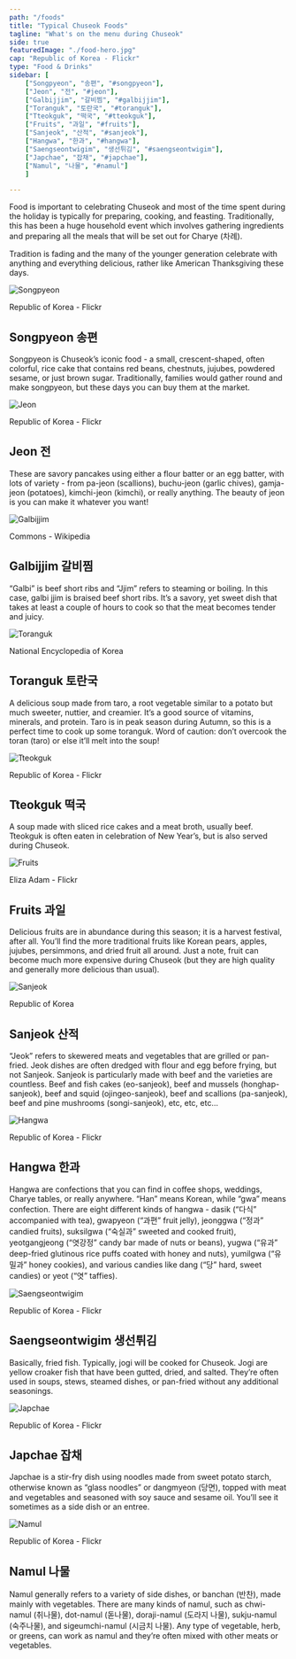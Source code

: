 ```yaml
---
path: "/foods"
title: "Typical Chuseok Foods"
tagline: "What's on the menu during Chuseok"
side: true
featuredImage: "./food-hero.jpg"
cap: "Republic of Korea - Flickr"
type: "Food & Drinks"
sidebar: [
    ["Songpyeon", "송편", "#songpyeon"],  
    ["Jeon", "전", "#jeon"], 
    ["Galbijjim", "갈비찜", "#galbijjim"], 
    ["Toranguk", "토란국", "#toranguk"], 
    ["Tteokguk", "떡국", "#tteokguk"],
    ["Fruits", "과일", "#fruits"], 
    ["Sanjeok", "산적", "#sanjeok"], 
    ["Hangwa", "한과", "#hangwa"], 
    ["Saengseontwigim", "생선튀김", "#saengseontwigim"], 
    ["Japchae", "잡채", "#japchae"], 
    ["Namul", "나물", "#namul"]
    ]

---
```


<p>
Food is important to celebrating Chuseok and most of the time spent during the holiday is typically for preparing, cooking, and feasting. Traditionally, this has been a huge household event which involves gathering ingredients and preparing all the meals that will be set out for Charye (차례).
</p>

<p class="blog-p">
Tradition is fading and the many of the younger generation celebrate with anything and everything delicious, rather like American Thanksgiving these days. 
</p>

![Songpyeon](food-songpyeon.jpg)
<p class="blog-cap">Republic of Korea - Flickr</p>
<h2 class="blog-header--2" id="songpyeon">Songpyeon 송편</h2>
<p class="blog-p">
Songpyeon is Chuseok’s iconic food - a small, crescent-shaped, often colorful, rice cake that contains red beans, chestnuts, jujubes, powdered sesame, or just brown sugar. Traditionally, families would gather round and make songpyeon, but these days you can buy them at the market. 
</p>

![Jeon](food-jeon.jpg)
<p class="blog-cap">Republic of Korea - Flickr</p>
<h2 class="blog-header--2" id="jeon">Jeon 전</h2>
<p class="blog-p">
These are savory pancakes using either a flour batter or an egg batter, with lots of variety - from pa-jeon (scallions), buchu-jeon (garlic chives), gamja-jeon (potatoes), kimchi-jeon (kimchi), or really anything. The beauty of jeon is you can make it whatever you want! 
</p>

![Galbijjim](food-galbijjim.jpg)
<p class="blog-cap">Commons - Wikipedia</p>
<h2 class="blog-header--2" id="galbijjim">Galbijjim 갈비찜</h2>
<p class="blog-p">
“Galbi” is beef short ribs and “Jjim” refers to steaming or boiling. In this case, galbi jjim is braised beef short ribs. It’s a savory, yet sweet dish that takes at least a couple of hours to cook so that the meat becomes tender and juicy. 
</p>

![Toranguk](food-toranguk.jpg)
<p class="blog-cap">National Encyclopedia of Korea</p>
<h2 class="blog-header--2" id="toranguk">Toranguk 토란국</h2>
<p class="blog-p">
A delicious soup made from taro, a root vegetable similar to a potato but much sweeter, nuttier, and creamier. It’s a good source of vitamins, minerals, and protein. Taro is in peak season during Autumn, so this is a perfect time to cook up some toranguk. Word of caution: don’t overcook the toran (taro) or else it’ll melt into the soup!
</p>

![Tteokguk](food-tteokguk.jpg)
<p class="blog-cap">Republic of Korea - Flickr</p>
<h2 class="blog-header--2" id="toranguk">Tteokguk 떡국</h2>
<p class="blog-p">
A soup made with sliced rice cakes and a meat broth, usually beef. Tteokguk is often eaten in celebration of New Year’s, but is also served during Chuseok.
</p>

![Fruits](food-fruits.jpg)
<p class="blog-cap">Eliza Adam - Flickr</p>
<h2 class="blog-header--2" id="fruits">Fruits 과일</h2>
<p class="blog-p">
Delicious fruits are in abundance during this season; it is a harvest festival, after all. You’ll find the more traditional fruits like Korean pears, apples, jujubes, persimmons, and dried fruit all around. Just a note, fruit can become much more expensive during Chuseok (but they are high quality and generally more delicious than usual). 
</p>

![Sanjeok](food-sanjeok.jpg)
<p class="blog-cap">Republic of Korea</p>
<h2 class="blog-header--2" id="sanjeok">Sanjeok 산적</h2>
<p class="blog-p">
“Jeok” refers to skewered meats and vegetables that are grilled or pan-fried. Jeok dishes are often dredged with flour and egg before frying, but not Sanjeok. Sanjeok is particularly made with beef and the varieties are countless. Beef and fish cakes (eo-sanjeok), beef and mussels (honghap-sanjeok), beef and squid (ojingeo-sanjeok), beef and scallions (pa-sanjeok), beef and pine mushrooms (songi-sanjeok), etc, etc, etc...
</p>

![Hangwa](food-hangwa.jpg)
<p class="blog-cap">Republic of Korea - Flickr</p>
<h2 class="blog-header--2" id="hangwa">Hangwa 한과</h2>
<p class="blog-p">
Hangwa are confections that you can find in coffee shops, weddings, Charye tables, or really anywhere. “Han” means Korean, while “gwa” means confection. There are eight different kinds of hangwa - dasik (“다식” accompanied with tea), gwapyeon (“과편” fruit jelly), jeonggwa (“정과” candied fruits), suksilgwa (“숙실과” sweeted and cooked fruit), yeotgangjeong (“엿강정” candy bar made of nuts or beans), yugwa (“유과” deep-fried glutinous rice puffs coated with honey and nuts), yumilgwa (“유밀과” honey cookies), and various candies like dang (“당” hard, sweet candies) or yeot (“엿” taffies).
</p>

![Saengseontwigim](food-saengseontwigim.jpg)
<p class="blog-cap">Republic of Korea - Flickr</p>
<h2 class="blog-header--2" id="saengseontwigim">Saengseontwigim 생선튀김</h2>
<p class="blog-p">
Basically, fried fish. Typically, jogi will be cooked for Chuseok. Jogi are yellow croaker fish that have been gutted, dried, and salted. They’re often used in soups, stews, steamed dishes, or pan-fried without any additional seasonings. 
</p>

![Japchae](food-japchae.jpg)
<p class="blog-cap">Republic of Korea - Flickr</p>
<h2 class="blog-header--2" id="japchae">Japchae 잡채</h2>
<p class="blog-p">
Japchae is a stir-fry dish using noodles made from sweet potato starch, otherwise known as “glass noodles” or dangmyeon (당면), topped with meat and vegetables and seasoned with soy sauce and sesame oil. You’ll see it sometimes as a side dish or an entree. 
</p>

![Namul](food-namul.jpg)
<p class="blog-cap">Republic of Korea - Flickr</p>
<h2 class="blog-header--2" id="namul">Namul 나물</h2>
<p>
Namul generally refers to a variety of side dishes, or banchan (반찬), made mainly with vegetables. There are many kinds of namul, such as chwi-namul (취나물), dot-namul (돋나물), doraji-namul (도라지 나물), sukju-namul (숙주나물), and sigeumchi-namul (시금치 나물). Any type of vegetable, herb, or greens, can work as namul and they’re often mixed with other meats or vegetables.
</p>

